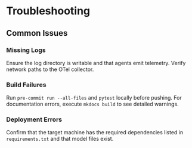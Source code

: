 # Troubleshooting

## Common Issues

### Missing Logs
Ensure the log directory is writable and that agents emit telemetry. Verify network paths to the OTel collector.

### Build Failures
Run `pre-commit run --all-files` and `pytest` locally before pushing. For documentation errors, execute `mkdocs build` to see detailed warnings.

### Deployment Errors
Confirm that the target machine has the required dependencies listed in `requirements.txt` and that model files exist.

